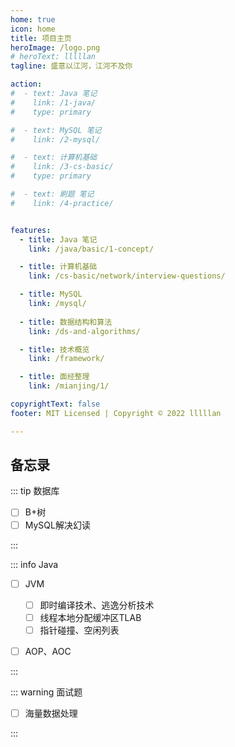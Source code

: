 ```yaml
---
home: true
icon: home
title: 项目主页
heroImage: /logo.png
# heroText: lllllan
tagline: 盛意以江河，江河不及你

action:
#  - text: Java 笔记
#    link: /1-java/
#    type: primary

#  - text: MySQL 笔记
#    link: /2-mysql/

#  - text: 计算机基础
#    link: /3-cs-basic/
#    type: primary

#  - text: 刷题 笔记
#    link: /4-practice/


features:
  - title: Java 笔记
    link: /java/basic/1-concept/

  - title: 计算机基础
    link: /cs-basic/network/interview-questions/

  - title: MySQL
    link: /mysql/
  
  - title: 数据结构和算法
    link: /ds-and-algorithms/

  - title: 技术概览
    link: /framework/

  - title: 面经整理
    link: /mianjing/1/

copyrightText: false
footer: MIT Licensed | Copyright © 2022 lllllan

---
```








## 备忘录

::: tip 数据库

- [ ] B+树
- [ ] MySQL解决幻读

:::



::: info Java

- [ ] JVM
    - [ ] 即时编译技术、逃逸分析技术
    - [ ] 线程本地分配缓冲区TLAB
    - [ ] 指针碰撞、空闲列表
- [ ] AOP、AOC


:::



::: warning 面试题

- [ ] 海量数据处理

:::
